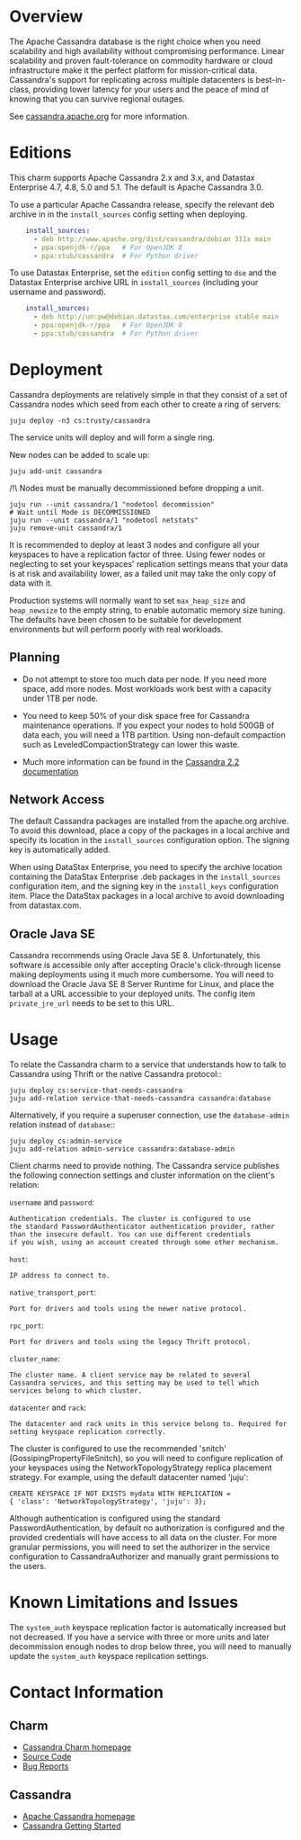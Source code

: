 # Overview

The Apache Cassandra database is the right choice when you need scalability
and high availability without compromising performance. Linear scalability
and proven fault-tolerance on commodity hardware or cloud infrastructure
make it the perfect platform for mission-critical data. Cassandra's support
for replicating across multiple datacenters is best-in-class, providing lower
latency for your users and the peace of mind of knowing that you can survive
regional outages.

See [cassandra.apache.org](http://cassandra.apache.org) for more information.


# Editions

This charm supports Apache Cassandra 2.x and 3.x, and Datastax
Enterprise 4.7, 4.8, 5.0 and 5.1. The default is Apache Cassandra 3.0.

To use a particular Apache Cassandra release, specify the relevant
deb archive in in the `install_sources` config setting when deploying.

```yaml
    install_sources:
      - deb http://www.apache.org/dist/cassandra/debian 311x main
      - ppa:openjdk-r/ppa   # For OpenJDK 8
      - ppa:stub/cassandra  # For Python driver
```

To use Datastax Enterprise, set the `edition` config setting to `dse`
and the Datastax Enterprise archive URL in `install_sources` (including your
username and password).

```yaml
    install_sources:
      - deb http://un:pw@debian.datastax.com/enterprise stable main
      - ppa:openjdk-r/ppa   # For OpenJDK 8
      - ppa:stub/cassandra  # For Python driver
```


# Deployment

Cassandra deployments are relatively simple in that they consist of a set of
Cassandra nodes which seed from each other to create a ring of servers:
    
    juju deploy -n3 cs:trusty/cassandra

The service units will deploy and will form a single ring.

New nodes can be added to scale up:

    juju add-unit cassandra


/!\ Nodes must be manually decommissioned before dropping a unit.

    juju run --unit cassandra/1 "nodetool decommission"
    # Wait until Mode is DECOMMISSIONED
    juju run --unit cassandra/1 "nodetool netstats"
    juju remove-unit cassandra/1

It is recommended to deploy at least 3 nodes and configure all your
keyspaces to have a replication factor of three. Using fewer nodes or
neglecting to set your keyspaces' replication settings means that your
data is at risk and availability lower, as a failed unit may take the
only copy of data with it.

Production systems will normally want to set `max_heap_size` and
`heap_newsize` to the empty string, to enable automatic memory size
tuning. The defaults have been chosen to be suitable for development
environments but will perform poorly with real workloads.


## Planning

- Do not attempt to store too much data per node. If you need more space,
  add more nodes. Most workloads work best with a capacity under 1TB
  per node.

- You need to keep 50% of your disk space free for Cassandra maintenance
  operations. If you expect your nodes to hold 500GB of data each, you
  will need a 1TB partition. Using non-default compaction such as
  LeveledCompactionStrategy can lower this waste.

- Much more information can be found in the [Cassandra 2.2 documentation](http://docs.datastax.com/en/cassandra/2.2/cassandra/planning/planPlanningAbout.html)


## Network Access

The default Cassandra packages are installed from the apache.org
archive. To avoid this download, place a copy of the packages in a local
archive and specify its location in the `install_sources` configuration
option. The signing key is automatically added.

When using DataStax Enterprise, you need to specify the archive location
containing the DataStax Enterprise .deb packages in the
`install_sources` configuration item, and the signing key in the
`install_keys` configuration item. Place the DataStax packages in a
local archive to avoid downloading from datastax.com.


## Oracle Java SE

Cassandra recommends using Oracle Java SE 8. Unfortunately, this
software is accessible only after accepting Oracle's click-through
license making deployments using it much more cumbersome. You will need
to download the Oracle Java SE 8 Server Runtime for Linux, and place the
tarball at a URL accessible to your deployed units. The config item
`private_jre_url` needs to be set to this URL.


# Usage

To relate the Cassandra charm to a service that understands how to talk to
Cassandra using Thrift or the native Cassandra protocol::

    juju deploy cs:service-that-needs-cassandra
    juju add-relation service-that-needs-cassandra cassandra:database


Alternatively, if you require a superuser connection, use the
`database-admin` relation instead of `database`::

    juju deploy cs:admin-service
    juju add-relation admin-service cassandra:database-admin


Client charms need to provide nothing. The Cassandra service publishes the
following connection settings and cluster information on the client's relation:

`username` and `password`:

    Authentication credentials. The cluster is configured to use
    the standard PasswordAuthenticator authentication provider, rather
    than the insecure default. You can use different credentials
    if you wish, using an account created through some other mechanism.

`host`:

    IP address to connect to.

`native_transport_port`:

    Port for drivers and tools using the newer native protocol.

`rpc_port`:

    Port for drivers and tools using the legacy Thrift protocol.

`cluster_name`:

    The cluster name. A client service may be related to several
    Cassandra services, and this setting may be used to tell which
    services belong to which cluster.

`datacenter` and `rack`:

    The datacenter and rack units in this service belong to. Required for
    setting keyspace replication correctly.

The cluster is configured to use the recommended 'snitch'
(GossipingPropertyFileSnitch), so you will need to configure replication of
your keyspaces using the NetworkTopologyStrategy replica placement strategy.
For example, using the default datacenter named 'juju':

    CREATE KEYSPACE IF NOT EXISTS mydata WITH REPLICATION =
    { 'class': 'NetworkTopologyStrategy', 'juju': 3};


Although authentication is configured using the standard
PasswordAuthentication, by default no authorization is configured
and the provided credentials will have access to all data on the cluster.
For more granular permissions, you will need to set the authorizer
in the service configuration to CassandraAuthorizer and manually grant
permissions to the users.


# Known Limitations and Issues

The `system_auth` keyspace replication factor is automatically increased
but not decreased. If you have a service with three or more units and
later decommission enough nodes to drop below three, you will need to
manually update the `system_auth` keyspace replication settings.


# Contact Information

## Charm

- [Cassandra Charm homepage](https://launchpad.net/cassandra-charm/)
- [Source Code](https://code.launchpad.net/~cassandra-charmers/cassandra-charm/+git/cassandra-charm)
- [Bug Reports](https://bugs.launchpad.net/cassandra-charm/)

## Cassandra

- [Apache Cassandra homepage](http://cassandra.apache.org/)
- [Cassandra Getting Started](http://wiki.apache.org/cassandra/GettingStarted)
